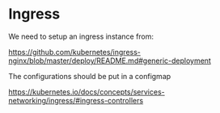 # Ingress

We need to setup an ingress instance from:

https://github.com/kubernetes/ingress-nginx/blob/master/deploy/README.md#generic-deployment


The configurations should be put in a configmap


https://kubernetes.io/docs/concepts/services-networking/ingress/#ingress-controllers
